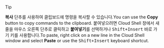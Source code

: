 > [!TIP]
> <span data-ttu-id="753ea-101">**복사** 단추를 사용하여 클립보드에 명령을 복사할 수 있습니다.</span><span class="sxs-lookup"><span data-stu-id="753ea-101">You can use the **Copy** button to copy commands to the clipboard.</span></span> <span data-ttu-id="753ea-102">붙여넣으려면 Cloud Shell 창에서 새 줄을 마우스 오른쪽 단추로 클릭하고 **붙여넣기**를 선택하거나 <kbd>Shift+Insert</kbd> 바로 가기 키를 사용합니다.</span><span class="sxs-lookup"><span data-stu-id="753ea-102">To paste, right click on a new line in the Cloud Shell window and select **Paste** or use the <kbd>Shift+Insert</kbd> keyboard shortcut.</span></span>
